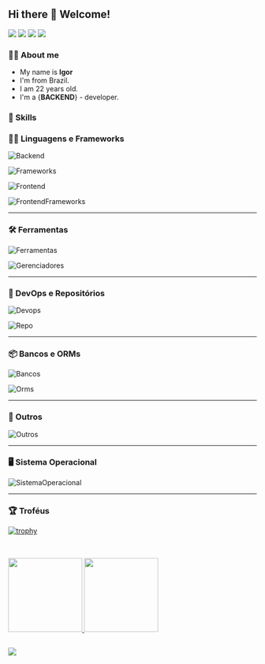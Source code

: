 <!-- <h1 align="center"><img src="https://media.giphy.com/media/hvRJCLFzcasrR4ia7z/giphy.gif" width="25px">Hi, i'm Igor</h1></img> -->
## Hi there 👋 Welcome!<div>
  <a href="https://www.youtube.com/channel/UCBYQVhkroBC_Jc5kog5bY7A/videos" target="_blank"><img src="https://img.shields.io/badge/YouTube-FF0000?style=for-the-badge&logo=youtube&logoColor=white" target="_blank"></a>
  <a href="https://mail.google.com/mail/u/?authuser=igor.bvn@gmail.com" target="_blank"><img src="https://img.shields.io/badge/Gmail-D14836?style=for-the-badge&logo=gmail&logoColor=white" target="_blank"></a>
  <a href="https://www.instagram.com/igor_bavand.dev/" target="_blank"><img src="https://img.shields.io/badge/Instagram-E4405F?style=for-the-badge&logo=instagram&logoColor=white" target="_blank"></a>
    <a href="https://www.linkedin.com/in/igor-g-b75875140/" target="_blank"><img src="https://img.shields.io/badge/LinkedIn-0077B5?style=for-the-badge&logo=linkedin&logoColor=white" target="_blank"></a>
</div> 
<!--
<p><img src="https://komarev.com/ghpvc/?username=igorbavand" alt="Judahh" /></p>
-->

<!--
<p>👨‍💻 Um dia a gente vai conseguir o código fonte, então mudaremos o mundo!!! 🌎</p>
<p>👨‍💻 Desenvolvimento Back-end ♥</p>
<p>🎈 Software Livre ❤</p>
-->

### 🧍‍♂️ About me
 - My name is **Igor**
 - I'm from Brazil.
 - I am 22 years old.
 - I'm a {**BACKEND**} - developer.



  <!-- <p align="center">   <img alingn="center" src="https://profile-counter.glitch.me/igorbavand/count.svg" /> -->

### 📌 Skills


### 🧑‍💻 Linguagens e Frameworks

![Backend](https://skillicons.dev/icons?i=java,python,php,javascript,arduino,c,typescript,nodejs)

![Frameworks](https://skillicons.dev/icons?i=spring,nestjs,laravel)

![Frontend](https://skillicons.dev/icons?i=html,css,jquery,bootstrap)

![FrontendFrameworks](https://skillicons.dev/icons?i=vue,react,angular)

---

### 🛠 Ferramentas

![Ferramentas](https://skillicons.dev/icons?i=idea,vscode,atom,replit,eclipse)

![Gerenciadores](https://skillicons.dev/icons?i=maven,vite)

---


### 🔨 DevOps e Repositórios

![Devops](https://skillicons.dev/icons?i=git,docker,jenkins,nginx)

![Repo](https://skillicons.dev/icons?i=github,gitlab)


---

### 📦 Bancos e ORMs

![Bancos](https://skillicons.dev/icons?i=mysql,postgres)

![Orms](https://skillicons.dev/icons?i=prisma,hibernate)

---

### 🤔 Outros

![Outros](https://skillicons.dev/icons?i=redis,rabbitmq,kafka,postman)

---

### 🖥 Sistema Operacional

![SistemaOperacional](https://skillicons.dev/icons?i=linux)

---

### 🏆 Troféus

[![trophy](https://github-profile-trophy.vercel.app/?username=igorbavand&theme=juicyfresh&row=1&margin-w=15)](https://github.com/ryo-ma/github-profile-trophy)

## 

<div style="display: inline_block"><br>
    <a href="https://github.com/igorbavand">
    <img height="150em" src="https://github-readme-stats.vercel.app/api?username=igorbavand&show_icons=true&theme=radical"/>
    <img height="150em" src="https://github-readme-stats.vercel.app/api/top-langs/?username=igorbavand&layout=compact&theme=radical"/>
</div>
  
##
  
  <div>
  <img src="https://github-profile-summary-cards.vercel.app/api/cards/profile-details?username=igorbavand&amp;theme=radical">
</div>

<!-- ![Snake animation](https://github.com/lucasemanuelms/lucasemanuelms/blob/output/github-contribution-grid-snake.svg) -->







